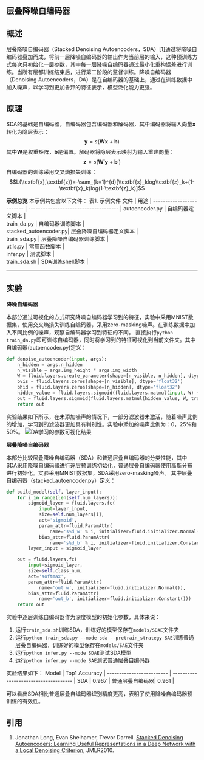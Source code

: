 **层叠降噪自编码器**
---

**概述**
---
层叠降噪自编码器（Stacked Denoising Autoencoders，SDA）[1]通过将降噪自编码器叠加而成，将前一层降噪自编码器的输出作为当前层的输入，这种预训练方式每次只初始化一层参数，其中每一层降噪自编码器通过最小化重构误差进行训练。当所有层都训练结束后，进行第二阶段的监督训练。降噪自编码器（Denoising Autoencoders，DA）是在自编码器的基础上，通过在训练数据中加入噪声，以学习到更加鲁邦的特征表示，模型泛化能力更强。

**原理**
---
SDA的基础是自编码器，自编码器包含编码器和解码器，其中编码器将输入向量$\textbf{x}$转化为隐层表示：
$$\textbf{y}=s(\textbf{Wx}+\textbf{b})$$
其中$\textbf{W}$是权重矩阵，$\textbf{b}$是偏置。解码器将隐层表示映射为输入重建向量：
$$\textbf{z}=s(\textbf{W}'\textbf{y}+\textbf{b}')$$
自编码器的训练采用交叉熵损失训练：
$$L(\textbf{x},\textbf{z})=-\sum_{k=1}^{d}[\textbf{x}_klog\textbf{z}_k+(1-\textbf{x}_k)log(1-\textbf{z}_k)]$$

**示例总览**
本示例共包含以下文件：
表1. 示例文件
 文件                              | 用途                                    |
-------------------------         | -------------------------------------   |
 autoencoder.py    | 自编码器定义脚本                      |  
 train_da.py       | 自编码器训练脚本      |  
 stacked_autoencoder.py| 层叠降噪自编码器定义脚本            |  
 train_sda.py     | 层叠降噪自编码器训练脚本        |  
 utils.py                          | 常用函数脚本    |  
 infer.py          | 测试脚本                  |  
 train_sda.sh      | SDA训练shell脚本  |


---

**实验**
---
**降噪自编码器**

本部分通过可视化的方式研究降噪自编码器学习到的特征，实验中采用MNIST数据集，使用交叉熵损失训练自编码器，采用zero-masking噪声。在训练数据中加入不同比例的噪声，观察自编码器学习到特征的不同。
直接执行`python train_da.py`即可训练自编码器，同时将学习到的特征可视化到当前文件夹。其中自编码器(autoencoder.py)定义：
```python
def denoise_autoencoder(input, args):
    n_hidden = args.n_hidden
    n_visible = args.img_height * args.img_width
    W = fluid.layers.create_parameter(shape=[n_visible, n_hidden], dtype='float32', attr=fluid.ParamAttr(name='W', initializer=fluid.initializer.Normal()), is_bias=False)
    bvis = fluid.layers.zeros(shape=[n_visible], dtype='float32')
    bhid = fluid.layers.zeros(shape=[n_hidden], dtype='float32')
    hidden_value = fluid.layers.sigmoid(fluid.layers.matmul(input, W) + bhid)
    out = fluid.layers.sigmoid(fluid.layers.matmul(hidden_value, W, transpose_y=True) + bvis)
    return out
```
实验结果如下所示，在未添加噪声的情况下，一部分滤波器未激活，随着噪声比例的增加，学习到的滤波器更加具有判别性。实验中添加的噪声比例为：0，25%和50%。
![DA学习的参数可视化结果](https://github.com/chengyuz/models/blob/yucheng_sda/fluid/sda/images/da_res.png)

**层叠降噪自编码器**

本部分比较层叠降噪自编码器（SDA）和普通层叠自编码器的分类性能，其中SDA采用降噪自编码器进行逐层预训练初始化，普通层叠自编码器使用高斯分布进行初始化。实验采用MNIST数据集，SDA采用zero-masking噪声。
其中层叠自编码器（stacked_autoencoder.py）定义：
```python
def build_model(self, layer_input):
    for i in range(len(self.num_layers)):
        sigmoid_layer = fluid.layers.fc(
            input=layer_input,
            size=self.num_layers[i],
            act='sigmoid',
            param_attr=fluid.ParamAttr(
                name='s%d_w' % i, initializer=fluid.initializer.Normal()),
            bias_attr=fluid.ParamAttr(
                name='s%d_b' % i, initializer=fluid.initializer.Constant()))
        layer_input = sigmoid_layer

    out = fluid.layers.fc(
        input=sigmoid_layer,
        size=self.class_num,
        act='softmax',
        param_attr=fluid.ParamAttr(
            name='out_w', initializer=fluid.initializer.Normal()),
        bias_attr=fluid.ParamAttr(
            name='out_b', initializer=fluid.initializer.Constant()))
    return out
```
实验中逐层训练自编码器作为深度模型的初始化参数，具体来说：
1. 运行`train_sda.sh`训练SDA，训练好的模型保存在`models/SDAE`文件夹
2. 运行`python train_sda.py --mode sda --pretrain_strategy SAE`训练普通层叠自编码器，训练好的模型保存在`models/SAE`文件夹
3. 运行`python infer.py --mode SDAE`测试SDA模型
4. 运行`python infer.py --mode SAE`测试普通层叠自编码器

实验结果如下：
 Model                  | Top1 Accuracy                   |
 -------------------------         | -------------------------------------   |
 SDA    |        0.967               |
普通层叠自编码器|  0.961  |

可以看出SDA相比普通层叠自编码器识别精度更高，表明了使用降噪自编码器预训练的有效性。

**引用**
---
1. Jonathan Long, Evan Shelhamer, Trevor Darrell. [Stacked Denoising Autoencoders: Learning Useful Representations in a Deep Network with a Local Denoising Criterion](http://www.jmlr.org/papers/v11/vincent10a.html), JMLR2010.
